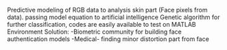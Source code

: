 Predictive modeling of RGB data to analysis skin part (Face pixels from data).
passing model equation to artificial intelligence Genetic algorithm for further classification,
codes are easily available to test on MATLAB Environment
Solution: 
-Biometric community for building face authentication models
-Medical- finding minor distortion part from face 
